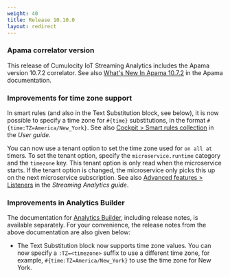 ```yaml
---
weight: 40
title: Release 10.10.0
layout: redirect
---
```


### Apama correlator version

This release of Cumulocity IoT Streaming Analytics includes the Apama version 10.7.2 correlator. See also [What's New In Apama 10.7.2](https://documentation.softwareag.com/onlinehelp/Rohan/Apama/v10-7/apama10-7/apama-webhelp/index.html#page/apama-webhelp%2Fco-WhaNewInApa_1072_top.html) in the Apama documentation.

### Improvements for time zone support

In smart rules (and also in the Text Substitution block, see below), it is now possible to specify a time zone for `#{time}` substitutions, in the format `#{time:TZ=America/New_York}`.
See also [Cockpit > Smart rules collection](/users-guide/cockpit/#smart-rules-collection) in the *User guide*.

You can now use a tenant option to set the time zone used for `on all at` timers. To set the tenant option, specify the `microservice.runtime` category and the `timezone` key. 
This tenant option is only read when the microservice starts. If the tenant option is changed, the microservice only picks this up on the next microservice subscription. 
See also [Advanced features > Listeners](/apama/advanced/#Listeners) in the *Streaming Analytics guide*.

### Improvements in Analytics Builder

The documentation for [Analytics Builder](https://documentation.softwareag.com/apama/Analytics_Builder/pab10-10-0/apama-pab-webhelp/index.html), including release notes, 
is available separately. For your convenience, the release notes from the above documentation are also given below:

- The Text Substitution block now supports time zone values. You can now specify a `:TZ=<timezone>` suffix to use a different time zone, 
for example, `#{time:TZ=America/New_York}` to use the time zone for New York.

